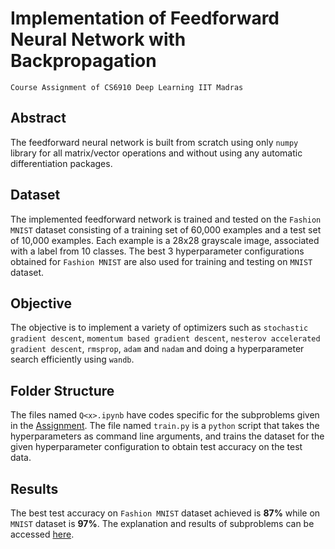 # Implementation of Feedforward Neural Network with Backpropagation
    Course Assignment of CS6910 Deep Learning IIT Madras
## Abstract<br/>
The feedforward neural network is built from scratch using only ```numpy``` library for all matrix/vector operations and without using any automatic differentiation packages.
## Dataset<br/>
The implemented feedforward network is trained and tested on the ```Fashion MNIST``` dataset consisting of a training set of 60,000 examples and a test set of 10,000 examples.
Each example is a 28x28 grayscale image, associated with a label from 10 classes. The best 3 hyperparameter configurations obtained for ```Fashion MNIST``` are also used for 
training and testing on ```MNIST``` dataset.
## Objective<br/>
The objective is to implement a variety of optimizers such as ```stochastic gradient descent```, ```momentum based gradient descent```, ```nesterov accelerated gradient descent```, ```rmsprop```, ```adam``` and ```nadam``` and
doing a hyperparameter search efficiently using ```wandb```.
## Folder Structure<br/>
The files named ```Q<x>.ipynb``` have codes specific for the subproblems given in the [Assignment](https://wandb.ai/cs6910_2023/A1/reports/CS6910-Assignment-1--VmlldzozNTI2MDc5).
The file named ```train.py``` is a ```python``` script that takes the hyperparameters as command line arguments, and trains the dataset for the given hyperparameter configuration 
to obtain test accuracy on the test data. 
## Results<br/>
The best test accuracy on ```Fashion MNIST``` dataset achieved is **87%** while on ```MNIST``` dataset is **97%**. The explanation and results of subproblems 
can be accessed [here](https://wandb.ai/cs22m059/cs6910_dl_assgn_1_q_1/reports/CS6910-Assignment-1--VmlldzozODI2MjUz).

